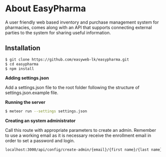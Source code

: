 # About EasyPharma
A user friendly web based inventory and purchase management system for pharmacies, comes along with an API that supports connecting external parties to the system for sharing useful information.

## Installation

```bash
$ git clone https://github.com/easyweb-lk/easypharma.git
$ cd easypharma
$ npm install
```

**Adding settings.json**

Add a settings.json file to the root folder following the structure of settings.json.example file.

**Running the server**

```bash
$ meteor run --settings settings.json
```

**Creating an system administrator**

Call this route with appropriate parameters to create an admin. Remember to use a working email as it is necessary receive the enrollment email in order to set a password and login.

```bash
localhost:3000/api/config/create-admin/{email}/{first name}/{last name}
```

